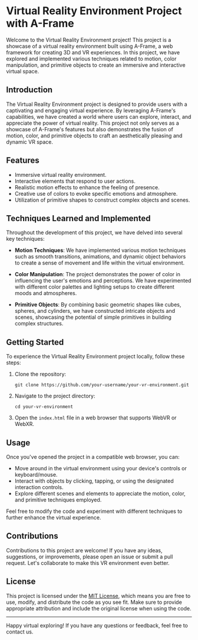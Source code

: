 # Virtual Reality Environment Project with A-Frame



Welcome to the Virtual Reality Environment project! This project is a showcase of a virtual reality environment built using A-Frame, a web framework for creating 3D and VR experiences. In this project, we have explored and implemented various techniques related to motion, color manipulation, and primitive objects to create an immersive and interactive virtual space.



## Introduction

The Virtual Reality Environment project is designed to provide users with a captivating and engaging virtual experience. By leveraging A-Frame's capabilities, we have created a world where users can explore, interact, and appreciate the power of virtual reality. This project not only serves as a showcase of A-Frame's features but also demonstrates the fusion of motion, color, and primitive objects to craft an aesthetically pleasing and dynamic VR space.

## Features

- Immersive virtual reality environment.
- Interactive elements that respond to user actions.
- Realistic motion effects to enhance the feeling of presence.
- Creative use of colors to evoke specific emotions and atmosphere.
- Utilization of primitive shapes to construct complex objects and scenes.

## Techniques Learned and Implemented

Throughout the development of this project, we have delved into several key techniques:

- **Motion Techniques**: We have implemented various motion techniques such as smooth transitions, animations, and dynamic object behaviors to create a sense of movement and life within the virtual environment.

- **Color Manipulation**: The project demonstrates the power of color in influencing the user's emotions and perceptions. We have experimented with different color palettes and lighting setups to create different moods and atmospheres.

- **Primitive Objects**: By combining basic geometric shapes like cubes, spheres, and cylinders, we have constructed intricate objects and scenes, showcasing the potential of simple primitives in building complex structures.

## Getting Started

To experience the Virtual Reality Environment project locally, follow these steps:

1. Clone the repository:

   ```
   git clone https://github.com/your-username/your-vr-environment.git
   ```

2. Navigate to the project directory:

   ```
   cd your-vr-environment
   ```

3. Open the `index.html` file in a web browser that supports WebVR or WebXR.

## Usage

Once you've opened the project in a compatible web browser, you can:

- Move around in the virtual environment using your device's controls or keyboard/mouse.
- Interact with objects by clicking, tapping, or using the designated interaction controls.
- Explore different scenes and elements to appreciate the motion, color, and primitive techniques employed.

Feel free to modify the code and experiment with different techniques to further enhance the virtual experience.

## Contributions

Contributions to this project are welcome! If you have any ideas, suggestions, or improvements, please open an issue or submit a pull request. Let's collaborate to make this VR environment even better.

## License

This project is licensed under the [MIT License](LICENSE), which means you are free to use, modify, and distribute the code as you see fit. Make sure to provide appropriate attribution and include the original license when using the code.

---

Happy virtual exploring! If you have any questions or feedback, feel free to contact us.


